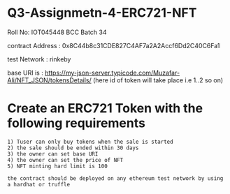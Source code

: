 # Q3-Assignmetn-4-ERC721-NFT


Roll No: IOT045448 
BCC Batch 34

contract Address : 0x8C44b8c31CDE827C4AF7a2A2Accf6Dd2C40C6Fa1

test Network : rinkeby

base URI is : https://my-json-server.typicode.com/Muzafar-Ali/NFT_JSON/tokensDetails/ (here id of token will take place i.e 1..2  so on)

# Create an ERC721 Token with the following requirements

    1) Tuser can only buy tokens when the sale is started
    2) the sale should be ended within 30 days
    3) the owner can set base URI
    4) the owner can set the price of NFT
    5) NFT minting hard limit is 100
    
    the contract should be deployed on any ethereum test network by using a hardhat or truffle
    
